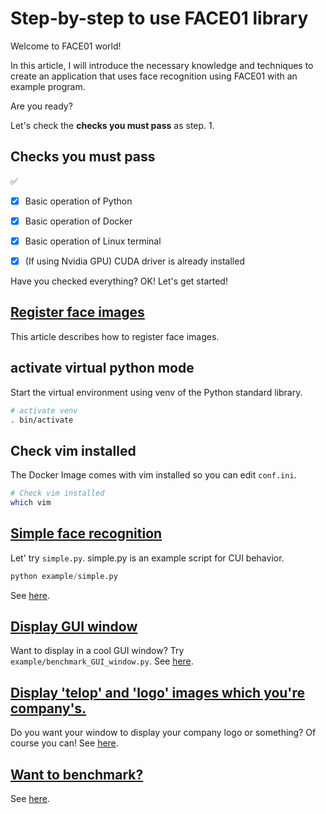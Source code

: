 # Step-by-step to use FACE01 library
Welcome to FACE01 world!

In this article, I will introduce the necessary knowledge and techniques to create an application that uses face recognition using FACE01 with an example program.

Are you ready?

Let's check the **checks you must pass** as step. 1.

## Checks you must pass
✅
- [x] Basic operation of Python
- [x] Basic operation of Docker
- [x] Basic operation of Linux terminal
- [x] (If using Nvidia GPU) CUDA driver is already installed


Have you checked everything?
OK! Let's get started!


## [Register face images](register_faces.md)
This article describes how to register face images.


## activate virtual python mode
Start the virtual environment using venv of the Python standard library.

```bash
# activate venv
. bin/activate
```

## Check vim installed
The Docker Image comes with vim installed so you can edit `conf.ini`.

```bash
# Check vim installed
which vim
```


## [Simple face recognition](simple.md)
Let' try `simple.py`.
simple.py is an example script for CUI behavior.

```python
python example/simple.py
```
See [here](simple.md).


## [Display GUI window](display_GUI_win.md)
Want to display in a cool GUI window?
Try `example/benchmark_GUI_window.py`.
See [here](display_GUI_win.md).


## [Display 'telop' and 'logo' images which you're company's.](ch_telop.md)
Do you want your window to display your company logo or something?
Of course you can!
See [here](ch_telop.md).


## [Want to benchmark?](benchmark_CUI.md)
See [here](benchmark_CUI.md).